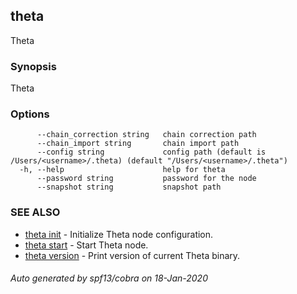## theta

Theta

### Synopsis

Theta

### Options

```
      --chain_correction string   chain correction path
      --chain_import string       chain import path
      --config string             config path (default is /Users/<username>/.theta) (default "/Users/<username>/.theta")
  -h, --help                      help for theta
      --password string           password for the node
      --snapshot string           snapshot path
```

### SEE ALSO

* [theta init](theta_init.md)	 - Initialize Theta node configuration.
* [theta start](theta_start.md)	 - Start Theta node.
* [theta version](theta_version.md)	 - Print version of current Theta binary.

###### Auto generated by spf13/cobra on 18-Jan-2020
